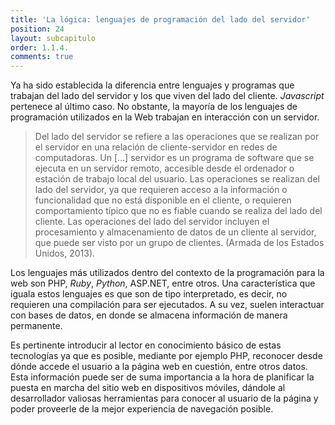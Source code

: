 ```yaml
---
title: 'La lógica: lenguajes de programación del lado del servidor'
position: 24
layout: subcapitulo
order: 1.1.4.
comments: true
---
```


Ya ha sido establecida la diferencia entre lenguajes y programas que trabajan del lado del servidor y los que viven del lado del cliente. _Javascript_ pertenece al último caso. No obstante, la mayoría de los lenguajes de programación utilizados en la Web trabajan en interacción con un servidor.

> Del lado del servidor se refiere a las operaciones que se realizan por el servidor en una relación de cliente-servidor en redes de computadoras. Un […] servidor es un programa de software que se ejecuta en un servidor remoto, accesible desde el ordenador o estación de trabajo local del usuario. Las operaciones se realizan del lado del servidor, ya que requieren acceso a la información o funcionalidad que no está disponible en el cliente, o requieren comportamiento típico que no es fiable cuando se realiza del lado del cliente. Las operaciones del lado del servidor incluyen el
procesamiento y almacenamiento de datos de un cliente al servidor, que puede ser visto por un grupo de clientes. (Armada de los Estados Unidos, 2013).

Los lenguajes más utilizados dentro del contexto de la programación para la web son PHP, _Ruby_, _Python_, ASP.NET, entre otros. Una característica que iguala estos lenguajes es que son de tipo interpretado, es decir, no requieren una compilación para ser ejecutados. A su vez, suelen interactuar con bases de datos, en donde se almacena información de manera permanente.

Es pertinente introducir al lector en conocimiento básico de estas tecnologías ya que es posible, mediante por ejemplo PHP, reconocer desde dónde accede el usuario a la página web en cuestión, entre otros datos. Esta información puede ser de suma importancia a la hora de planificar la puesta en marcha del sitio web en dispositivos móviles, dándole al desarrollador valiosas herramientas para conocer al  usuario de la página y poder proveerle de la mejor experiencia de navegación posible.

